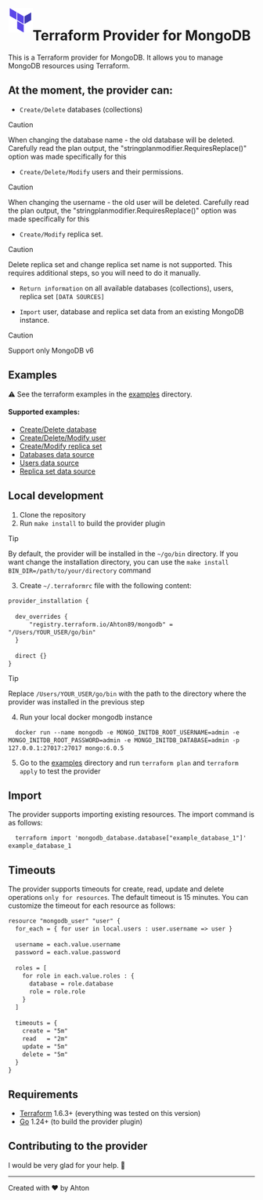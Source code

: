 <a href="https://terraform.io">
    <img src=".github/tf.png" alt="Terraform logo" title="Terraform" align="left" height="50" />
</a>

# Terraform Provider for MongoDB
This is a Terraform provider for MongoDB. It allows you to manage MongoDB resources using Terraform.

## At the moment, the provider can:
- `Create/Delete` databases (collections)
> [!CAUTION]
> When changing the database name - the old database will be deleted. Carefully read the plan output, the "stringplanmodifier.RequiresReplace()" option was made specifically for this

- `Create/Delete/Modify` users and their permissions.
> [!CAUTION]
> When changing the username - the old user will be deleted. Carefully read the plan output, the "stringplanmodifier.RequiresReplace()" option was made specifically for this

- `Create/Modify` replica set.
> [!CAUTION]
> Delete replica set and change replica set name is not supported. This requires additional steps, so you will need to do it manually.

- `Return information` on all available databases (collections), users, replica set `[DATA SOURCES]`

- `Import` user, database and replica set data from an existing MongoDB instance.

> [!CAUTION]
> Support only MongoDB v6

## Examples
⚠️ See the terraform examples in the [examples](_examples) directory. 

#### Supported examples:
- [Create/Delete database](_examples/database)
- [Create/Delete/Modify user](_examples/user)
- [Create/Modify replica set](_examples/replicaset)
- [Databases data source](_examples/databases_datasource)
- [Users data source](_examples/users_datasource)
- [Replica set data source](_examples/replicaset_datasource)

## Local development
1. Clone the repository
2. Run `make install` to build the provider plugin
> [!TIP]
> By default, the provider will be installed in the `~/go/bin` directory. If you want change the installation directory, you can use the `make install BIN_DIR=/path/to/your/directory` command
3. Create `~/.terraformrc` file with the following content:
``` hcl
provider_installation {

  dev_overrides {
      "registry.terraform.io/Ahton89/mongodb" = "/Users/YOUR_USER/go/bin"
  }

  direct {}
}
```
> [!TIP]
> Replace `/Users/YOUR_USER/go/bin` with the path to the directory where the provider was installed in the previous step
4. Run your local docker mongodb instance 
```shell
  docker run --name mongodb -e MONGO_INITDB_ROOT_USERNAME=admin -e MONGO_INITDB_ROOT_PASSWORD=admin -e MONGO_INITDB_DATABASE=admin -p 127.0.0.1:27017:27017 mongo:6.0.5
```
5. Go to the [examples](_examples) directory and run `terraform plan` and `terraform apply` to test the provider

## Import

The provider supports importing existing resources. The import command is as follows:
```shell
  terraform import 'mongodb_database.database["example_database_1"]' example_database_1
```

## Timeouts
The provider supports timeouts for create, read, update and delete operations `only for resources`. The default timeout is 15 minutes. You can customize the timeout for each resource as follows:
```hcl
resource "mongodb_user" "user" {
  for_each = { for user in local.users : user.username => user }

  username = each.value.username
  password = each.value.password

  roles = [
    for role in each.value.roles : {
      database = role.database
      role = role.role
    }
  ]

  timeouts = {
    create = "5m"
    read   = "2m"
    update = "5m"
    delete = "5m"
  }
}
```

## Requirements
-	[Terraform](https://www.terraform.io/downloads.html) 1.6.3+ (everything was tested on this version)
-	[Go](https://golang.org/doc/install) 1.24+ (to build the provider plugin)


## Contributing to the provider
I would be very glad for your help. 🤗

---
Created with ❤️ by Ahton
